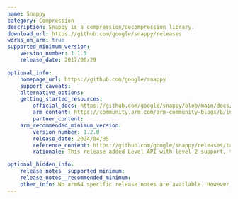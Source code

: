 ```yaml
---
name: Snappy
category: Compression
description: Snappy is a compression/decompression library.
download_url: https://github.com/google/snappy/releases
works_on_arm: true
supported_minimum_version:
    version_number: 1.1.5
    release_date: 2017/06/29

optional_info:
    homepage_url: https://github.com/google/snappy
    support_caveats:
    alternative_options:
    getting_started_resources:
        official_docs: https://github.com/google/snappy/blob/main/docs/README.md
        arm_content: https://community.arm.com/arm-community-blogs/b/infrastructure-solutions-blog/posts/comparing-data-compression-algorithm-performance-on-aws-graviton2-342166113
        partner_content:
    arm_recommended_minimum_version:
        version_number: 1.2.0
        release_date: 2024/04/05
        reference_content: https://github.com/google/snappy/releases/tag/1.2.0
        rationale: This release added Level API with level 2 support, that can compress 5-10% denser and can decompress 5-10% faster. The compression speed drop is about 20-30%.

optional_hidden_info:
    release_notes__supported_minimum: 
    release_notes__recommended_minimum:
    other_info: No arm64 specific release notes are available. However, in [snappy 1.1.7 release notes](https://github.com/google/snappy/releases/tag/1.1.7) aarch64 optimization is mentioned. Installation and testing was done through tar file.
---
```

